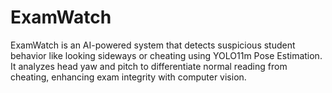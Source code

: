 # ExamWatch
ExamWatch is an AI-powered system that detects suspicious student behavior like looking sideways or cheating using YOLO11m Pose Estimation. It analyzes head yaw and pitch to differentiate normal reading from cheating, enhancing exam integrity with computer vision.
